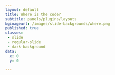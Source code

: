 ```yaml
---
layout: default
title: Where is the code?
subtitle: panels/plugins/layouts
bgimageurl: /images/slide-backgrounds/where.png
published: true
classes:
 - slide
 - regular-slide
 - dark-background
data:
  x: 0
  y: 0

---
```


